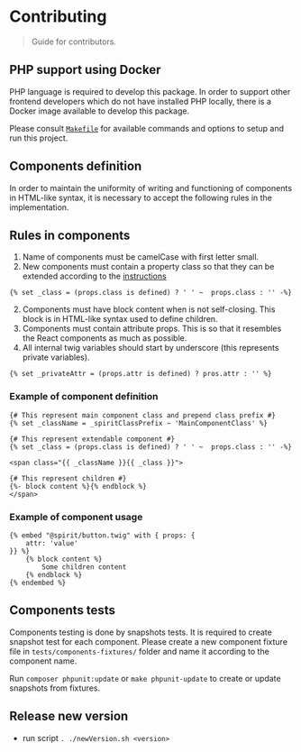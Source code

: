 # Contributing

> Guide for contributors.

## PHP support using Docker

PHP language is required to develop this package. In order to support other frontend developers which do not have installed PHP locally, there is a Docker image available to develop this package.

Please consult [`Makefile`](./Makefile) for available commands and options to setup and run this project.

## Components definition

In order to maintain the uniformity of writing and functioning of components in HTML-like syntax, it is necessary to accept the following rules in the implementation.

## Rules in components

1. Name of components must be camelCase with first letter small.
2. New components must contain a property class so that they can be extended according to the [instructions](./docs/extendComponents.md)

```twig
{% set _class = (props.class is defined) ? ' ' ~  props.class : '' -%}
```

2. Components must have block content when is not self-closing. This block is in HTML-like syntax used to define children.
3. Components must contain attribute props. This is so that it resembles the React components as much as possible.
4. All internal twig variables should start by underscore (this represents private variables).

```twig
{% set _privateAttr = (props.attr is defined) ? pros.attr : '' %}
```

### Example of component definition

```twig
{# This represent main component class and prepend class prefix #}
{% set _className = _spiritClassPrefix ~ 'MainComponentClass' %}

{# This represent extendable component #}
{% set _class = (props.class is defined) ? ' ' ~  props.class : '' -%}

<span class="{{ _className }}{{ _class }}">

{# This represent children #}
{%- block content %}{% endblock %}
</span>
```

### Example of component usage

```twig
{% embed "@spirit/button.twig" with { props: {
    attr: 'value'
}} %}
    {% block content %}
        Some children content
    {% endblock %}
{% endembed %}
```

## Components tests

Components testing is done by snapshots tests. It is required to create snapshot test for each component. Please create a new component fixture file in `tests/components-fixtures/` folder and name it according to the component name.

Run `composer phpunit:update` or `make phpunit-update` to create or update snapshots from fixtures.

## Release new version

- run script `. ./newVersion.sh <version>`
